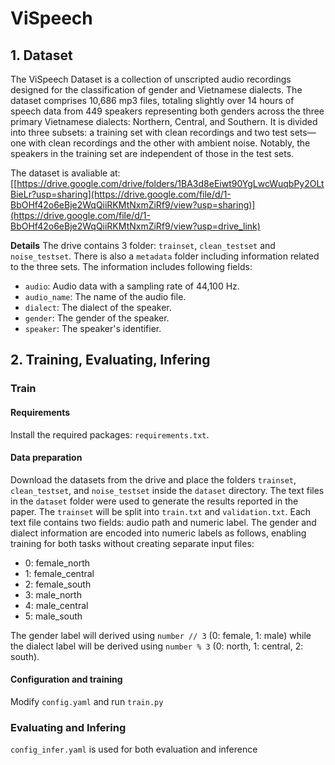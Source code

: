 # ViSpeech

## 1. Dataset

The ViSpeech Dataset is a collection of unscripted audio recordings designed for the classification of gender and Vietnamese dialects. The dataset comprises 10,686 mp3 files, totaling slightly over 14 hours of speech data from 449 speakers representing both genders across the three primary Vietnamese dialects: Northern, Central, and Southern. 
It is divided into three subsets: a training set with clean recordings and two test sets—one with clean recordings and the other with ambient noise. Notably, the speakers in the training set are independent of those in the test sets.

The dataset is avaliable at:
[[https://drive.google.com/drive/folders/1BA3d8eEiwt90YgLwcWuqbPy2OLtBieLr?usp=sharing](https://drive.google.com/file/d/1-BbOHf42o6eBje2WqQiiRKMtNxmZiRf9/view?usp=sharing)](https://drive.google.com/file/d/1-BbOHf42o6eBje2WqQiiRKMtNxmZiRf9/view?usp=drive_link)

**Details**
The drive contains 3 folder: `trainset`, `clean_testset` and `noise_testset`. There is also a `metadata` folder including information related to the three sets. The information includes following fields:
  - `audio`: Audio data with a sampling rate of 44,100 Hz.
  - `audio_name`: The name of the audio file.
  - `dialect`: The dialect of the speaker.
  - `gender`: The gender of the speaker.
  - `speaker`: The speaker's identifier.

## 2. Training, Evaluating, Infering
### Train
#### Requirements
Install the required packages:
   `requirements.txt`.
#### Data preparation
Download the datasets from the drive and place the folders `trainset`, `clean_testset`, and `noise_testset` inside the `dataset` directory. The text files in the `dataset` folder were used to generate the results reported in the paper. The `trainset` will be split into `train.txt` and `validation.txt`. Each text file contains two fields: audio path and numeric label. The gender and dialect information are encoded into numeric labels as follows, enabling training for both tasks without creating separate input files:
  - 0: female_north
  - 1: female_central
  - 2: female_south
  - 3: male_north
  - 4: male_central
  - 5: male_south

The gender label will derived using `number // 3` (0: female, 1: male) while the dialect label will be derived using `number % 3` (0: north, 1: central, 2: south).

#### Configuration and training
Modify `config.yaml` and run `train.py`
### Evaluating and Infering
`config_infer.yaml` is used for both evaluation and inference
